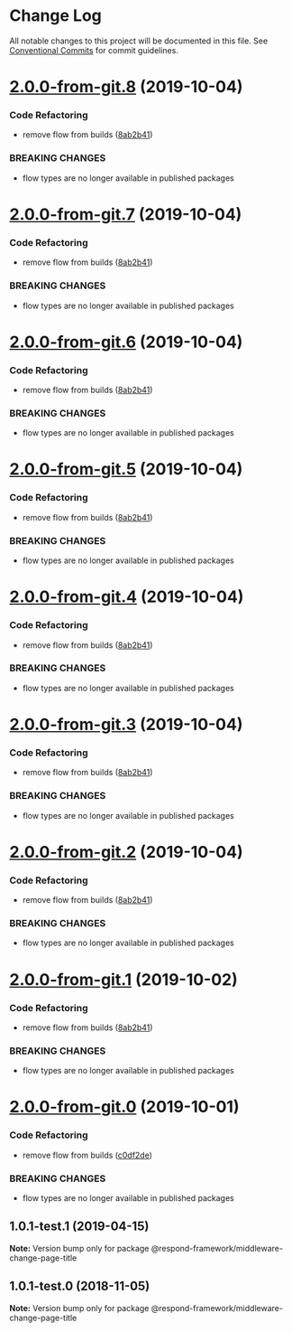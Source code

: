 # Change Log

All notable changes to this project will be documented in this file.
See [Conventional Commits](https://conventionalcommits.org) for commit guidelines.

# [2.0.0-from-git.8](https://github.com/respond-framework/rudy/tree/master/packages/middleware-change-page-title/compare/@respond-framework/middleware-change-page-title@1.0.1-test.1...@respond-framework/middleware-change-page-title@2.0.0-from-git.8) (2019-10-04)


### Code Refactoring

* remove flow from builds ([8ab2b41](https://github.com/respond-framework/rudy/tree/master/packages/middleware-change-page-title/commit/8ab2b41))


### BREAKING CHANGES

* flow types are no longer available in published
packages





# [2.0.0-from-git.7](https://github.com/respond-framework/rudy/tree/master/packages/middleware-change-page-title/compare/@respond-framework/middleware-change-page-title@1.0.1-test.1...@respond-framework/middleware-change-page-title@2.0.0-from-git.7) (2019-10-04)


### Code Refactoring

* remove flow from builds ([8ab2b41](https://github.com/respond-framework/rudy/tree/master/packages/middleware-change-page-title/commit/8ab2b41))


### BREAKING CHANGES

* flow types are no longer available in published
packages





# [2.0.0-from-git.6](https://github.com/respond-framework/rudy/tree/master/packages/middleware-change-page-title/compare/@respond-framework/middleware-change-page-title@1.0.1-test.1...@respond-framework/middleware-change-page-title@2.0.0-from-git.6) (2019-10-04)


### Code Refactoring

* remove flow from builds ([8ab2b41](https://github.com/respond-framework/rudy/tree/master/packages/middleware-change-page-title/commit/8ab2b41))


### BREAKING CHANGES

* flow types are no longer available in published
packages





# [2.0.0-from-git.5](https://github.com/respond-framework/rudy/tree/master/packages/middleware-change-page-title/compare/@respond-framework/middleware-change-page-title@1.0.1-test.1...@respond-framework/middleware-change-page-title@2.0.0-from-git.5) (2019-10-04)


### Code Refactoring

* remove flow from builds ([8ab2b41](https://github.com/respond-framework/rudy/tree/master/packages/middleware-change-page-title/commit/8ab2b41))


### BREAKING CHANGES

* flow types are no longer available in published
packages





# [2.0.0-from-git.4](https://github.com/respond-framework/rudy/tree/master/packages/middleware-change-page-title/compare/@respond-framework/middleware-change-page-title@1.0.1-test.1...@respond-framework/middleware-change-page-title@2.0.0-from-git.4) (2019-10-04)


### Code Refactoring

* remove flow from builds ([8ab2b41](https://github.com/respond-framework/rudy/tree/master/packages/middleware-change-page-title/commit/8ab2b41))


### BREAKING CHANGES

* flow types are no longer available in published
packages





# [2.0.0-from-git.3](https://github.com/respond-framework/rudy/tree/master/packages/middleware-change-page-title/compare/@respond-framework/middleware-change-page-title@1.0.1-test.1...@respond-framework/middleware-change-page-title@2.0.0-from-git.3) (2019-10-04)


### Code Refactoring

* remove flow from builds ([8ab2b41](https://github.com/respond-framework/rudy/tree/master/packages/middleware-change-page-title/commit/8ab2b41))


### BREAKING CHANGES

* flow types are no longer available in published
packages





# [2.0.0-from-git.2](https://github.com/respond-framework/rudy/tree/master/packages/middleware-change-page-title/compare/@respond-framework/middleware-change-page-title@1.0.1-test.1...@respond-framework/middleware-change-page-title@2.0.0-from-git.2) (2019-10-04)


### Code Refactoring

* remove flow from builds ([8ab2b41](https://github.com/respond-framework/rudy/tree/master/packages/middleware-change-page-title/commit/8ab2b41))


### BREAKING CHANGES

* flow types are no longer available in published
packages





# [2.0.0-from-git.1](https://github.com/respond-framework/rudy/tree/master/packages/middleware-change-page-title/compare/@respond-framework/middleware-change-page-title@1.0.1-test.1...@respond-framework/middleware-change-page-title@2.0.0-from-git.1) (2019-10-02)


### Code Refactoring

* remove flow from builds ([8ab2b41](https://github.com/respond-framework/rudy/tree/master/packages/middleware-change-page-title/commit/8ab2b41))


### BREAKING CHANGES

* flow types are no longer available in published
packages





# [2.0.0-from-git.0](https://github.com/respond-framework/rudy/tree/master/packages/middleware-change-page-title/compare/@respond-framework/middleware-change-page-title@1.0.1-test.1...@respond-framework/middleware-change-page-title@2.0.0-from-git.0) (2019-10-01)


### Code Refactoring

* remove flow from builds ([c0df2de](https://github.com/respond-framework/rudy/tree/master/packages/middleware-change-page-title/commit/c0df2de))


### BREAKING CHANGES

* flow types are no longer available in published
packages





## 1.0.1-test.1 (2019-04-15)

**Note:** Version bump only for package @respond-framework/middleware-change-page-title





## 1.0.1-test.0 (2018-11-05)

**Note:** Version bump only for package @respond-framework/middleware-change-page-title
